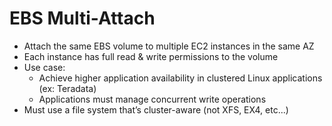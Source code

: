 # EBS Multi-Attach

* Attach the same EBS volume to multiple
EC2 instances in the same AZ
* Each instance has full read & write
permissions to the volume
* Use case:
  * Achieve higher application availability in clustered Linux applications (ex: Teradata)
  * Applications must manage concurrent write operations
* Must use a file system that’s cluster-aware (not XFS, EX4, etc...)
